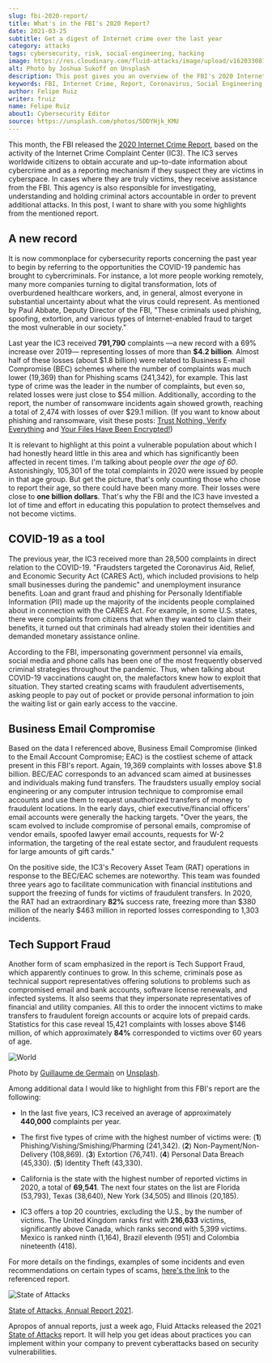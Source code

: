 ```yaml
---
slug: fbi-2020-report/
title: What's in the FBI's 2020 Report?
date: 2021-03-25
subtitle: Get a digest of Internet crime over the last year
category: attacks
tags: cybersecurity, risk, social-engineering, hacking
image: https://res.cloudinary.com/fluid-attacks/image/upload/v1620330873/blog/fbi-2020-report/cover_t6mon0.webp
alt: Photo by Joshua Sukoff on Unsplash
description: This post gives you an overview of the FBI's 2020 Internet Crime Report, based on the activity of the Internet Crime Complaint Center (IC3).
keywords: FBI, Internet Crime, Report, Coronavirus, Social Engineering, Hacking, Ethical Hacking, Pentesting
author: Felipe Ruiz
writer: fruiz
name: Felipe Ruiz
about1: Cybersecurity Editor
source: https://unsplash.com/photos/5DDYHjk_KMU
---
```


This month,
the FBI released the [2020 Internet Crime Report](https://www.ic3.gov/Media/PDF/AnnualReport/2020_IC3Report.pdf),
based on the activity of the Internet Crime Complaint Center (IC3).
The IC3 serves worldwide citizens
to obtain accurate and up-to-date information about cybercrime
and as a reporting mechanism
if they suspect they are victims in cyberspace.
In cases where they are truly victims,
they receive assistance from the FBI.
This agency is also responsible for investigating,
understanding and holding criminal actors accountable
in order to prevent additional attacks.
In this post,
I want to share with you some highlights
from the mentioned report.

## A new record

It is now commonplace for cybersecurity reports
concerning the past year
to begin by referring to the opportunities
the COVID-19 pandemic has brought to cybercriminals.
For instance,
a lot more people working remotely,
many more companies turning to digital transformation,
lots of overburdened healthcare workers,
and,
in general,
almost everyone in substantial uncertainty
about what the virus could represent.
As mentioned by Paul Abbate,
Deputy Director of the FBI,
"These criminals used phishing,
spoofing, extortion, and various types of Internet-enabled fraud
to target the most vulnerable in our society."

Last year the IC3 received **791,790** complaints
—a new record with a 69% increase over 2019—
representing losses of more than **$4.2 billion**.
Almost half of these losses
(about $1.8 billion)
were related to Business E-mail Compromise (BEC) schemes
where the number of complaints was much lower (19,369)
than for Phishing scams (241,342),
for example.
This last type of crime was the leader
in the number of complaints,
but even so,
related losses were just close to $54 million.
Additionally,
according to the report,
the number of ransomware incidents again showed growth,
reaching a total of 2,474
with losses of over $29.1 million.
(If you want to know about phishing and ransomware,
visit these posts:
[Trust Nothing, Verify Everything](../phishing/) and
[Your Files Have Been Encrypted\!](../ransomware/))

It is relevant to highlight at this point
a vulnerable population
about which I had honestly heard little in this area
and which has significantly been affected in recent times.
I'm talking about people *over the age of 60*.
Astonishingly,
105,301 of the total complaints in 2020 were issued by people
in that age group.
But get the picture,
that's only counting those who chose to report their age,
so there could have been many more.
Their losses were close to **one billion dollars**.
That's why the FBI and the IC3 have invested a lot of time and effort
in educating this population
to protect themselves and not become victims.

## COVID-19 as a tool

The previous year,
the IC3 received more than 28,500 complaints
in direct relation to the COVID-19.
"Fraudsters targeted the Coronavirus Aid,
Relief, and Economic Security Act (CARES Act),
which included provisions to help small businesses during the pandemic"
and unemployment insurance benefits.
Loan and grant fraud
and phishing for Personally Identifiable Information (PII)
made up the majority of the incidents people complained about
in connection with the CARES Act.
For example,
in some U.S. states,
there were complaints from citizens that
when they wanted to claim their benefits,
it turned out that criminals had already stolen their identities
and demanded monetary assistance online.

According to the FBI,
impersonating government personnel via emails,
social media and phone calls
has been one of the most frequently observed criminal strategies
throughout the pandemic.
Thus,
when talking about COVID-19 vaccinations caught on,
the malefactors knew how to exploit that situation.
They started creating scams with fraudulent advertisements,
asking people to pay out of pocket
or provide personal information to join the waiting list
or gain early access to the vaccine.

## Business Email Compromise

Based on the data I referenced above,
Business Email Compromise
(linked to the Email Account Compromise; EAC)
is the costliest scheme of attack present in this FBI's report.
Again,
19,369 complaints with losses above $1.8 billion.
BEC/EAC corresponds to an advanced scam
aimed at businesses and individuals making fund transfers.
The fraudsters usually employ social engineering
or any computer intrusion technique
to compromise email accounts
and use them to request unauthorized transfers of money
to fraudulent locations.
In the early days,
chief executive/financial officers' email accounts
were generally the hacking targets.
"Over the years,
the scam evolved to include compromise of personal emails,
compromise of vendor emails,
spoofed lawyer email accounts,
requests for W-2 information,
the targeting of the real estate sector,
and fraudulent requests for large amounts of gift cards."

<div>
<cta-banner
buttontxt="Read more"
link="/solutions/ethical-hacking/"
title="Get started with Fluid Attacks' Ethical Hacking solution right now"
/>
</div>

On the positive side,
the IC3's Recovery Asset Team (RAT) operations
in response to the BEC/EAC schemes
are noteworthy.
This team was founded three years ago
to facilitate communication with financial institutions
and support the freezing of funds
for victims of fraudulent transfers.
In 2020,
the RAT had an extraordinary **82%** success rate,
freezing more than $380 million of the nearly $463 million
in reported losses corresponding to 1,303 incidents.

## Tech Support Fraud

Another form of scam emphasized in the report is Tech Support Fraud,
which apparently continues to grow.
In this scheme,
criminals pose as technical support representatives
offering solutions to problems
such as compromised email and bank accounts,
software license renewals,
and infected systems.
It also seems that
they impersonate representatives of financial and utility companies.
All this to order the innocent victims
to make transfers to fraudulent foreign accounts
or acquire lots of prepaid cards.
Statistics for this case reveal 15,421 complaints
with losses above $146 million,
of which approximately **84%** corresponded to victims
over 60 years of age.

<div class="imgblock">

![World](https://res.cloudinary.com/fluid-attacks/image/upload/v1620330874/blog/fbi-2020-report/world_j0w85s.webp)

<div class="title">

Photo by [Guillaume de Germain](https://unsplash.com/@guillaumedegermain)
on [Unsplash](https://unsplash.com/photos/6Xw9wMJyHus).

</div>

</div>

Among additional data
I would like to highlight from this FBI's report
are the following:

- In the last five years,
  IC3 received an average of approximately **440,000** complaints
  per year.

- The first five types of crime
  with the highest number of victims were:
  (**1**) Phishing/Vishing/Smishing/Pharming (241,342).
  (**2**) Non-Payment/Non-Delivery (108,869).
  (**3**) Extortion (76,741).
  (**4**) Personal Data Breach (45,330).
  (**5**) Identity Theft (43,330).

- California is the state with the highest number of reported victims
  in 2020,
  a total of **69,541**.
  The next four states on the list are Florida (53,793),
  Texas (38,640), New York (34,505) and Illinois (20,185).

- IC3 offers a top 20 countries,
  excluding the U.S.,
  by the number of victims.
  The United Kingdom ranks first with **216,633** victims,
  significantly above Canada,
  which ranks second with 5,399 victims.
  Mexico is ranked ninth (1,164),
  Brazil eleventh (951)
  and Colombia nineteenth (418).

For more details on the findings,
examples of some incidents
and even recommendations on certain types of scams,
[here's the link](https://www.ic3.gov/Media/PDF/AnnualReport/2020_IC3Report.pdf)
to the referenced report.

<div class="imgblock">

![State of Attacks](https://res.cloudinary.com/fluid-attacks/image/upload/v1620330872/blog/fbi-2020-report/state_gdki7a.webp)

<div class="title">

[State of Attacks, Annual Report 2021](https://fluidattacks.docsend.com/view/td72dfmge9vfcid7).

</div>

</div>

Apropos of annual reports,
just a week ago,
Fluid Attacks released the 2021 [State of Attacks](https://fluidattacks.docsend.com/view/td72dfmge9vfcid7)
report.
It will help you get ideas
about practices you can implement within your company
to prevent cyberattacks based on security vulnerabilities.
